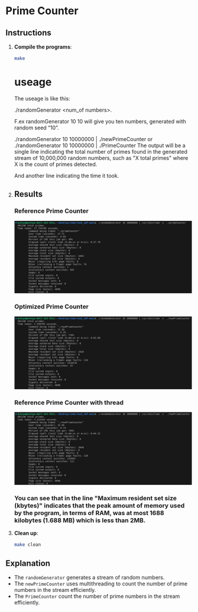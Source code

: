 # Prime Counter 

## Instructions

1. **Compile the programs**:
    ```sh
    make
    ```

   # useage
   The useage is like this:
   
   ./randomGenerator <seed> <num_of numbers>.
   
   F.ex randomGenerator 10 10 will give you ten numbers, generated with random seed “10”.
   
   ./randomGenerator 10 10000000 | ./newPrimeCounter or ./randomGenerator 10 10000000 | ./PrimeCounter 
   The output will be a single line indicating the total number of primes found in the generated stream of 10,000,000 random numbers, such as "X total primes" where X is the count of
   primes detected.
   
   And another line indicating the time it took.


2. ## Results

    ### Reference Prime Counter
    
    ![Reference Output](screenshots/Reference_Prime_Counter)
    
    ### Optimized Prime Counter
    
    ![Optimized Output](screenshots/Optimized_Prime_Counter.png)

   ### Reference Prime Counter with thread

   ![Optimized Output](screenshots/Reference_Prime_Counter_with_thread.png)


   ### You can see that in the line "Maximum resident set size (kbytes)" indicates that the peak amount of memory used by the program, in terms of RAM, was  at most 1688 kilobytes (1.688 MB) which is less than 2MB.

5. **Clean up**:
    ```sh
    make clean
    ```

## Explanation

- The `randomGenerator` generates a stream of random numbers.
- The `newPrimeCounter` uses multithreading to count the number of prime numbers in the stream efficiently.
- The `PrimeCounter` count the number of prime numbers in the stream efficiently.
